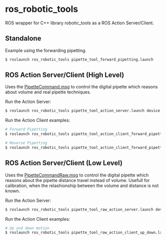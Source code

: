 # ros_robotic_tools

ROS wrapper for C++ library robotic_tools as a ROS Action Server/Client.

## Standalone
Example using the forwarding pipetting.
``` sh
$ roslaunch ros_robotic_tools pipette_tool_forward_pipetting.launch
```

## ROS Action Server/Client (High Level)
Uses the [PipetteCommand.msg](./msg/PipetteCommand.msg) to control the digital pipette which reasons about volume and real pipette techniques.

Run the Action Server:
``` sh
$ roslaunch ros_robotic_tools pipette_tool_action_server.launch device:=/dev/ttyACM0 baudrate:=9600
```

Run the Action Client examples:
``` sh
# Forward Pipetting
$ roslaunch ros_robotic_tools pipette_tool_action_client_forward_pipetting.launch.launch

# Reverse Pipetting
$ roslaunch ros_robotic_tools pipette_tool_action_client_forward_pipetting.launch.launch
```

## ROS Action Server/Client (Low Level)
Uses the [PipetteCommandRaw.msg](./msg/PipetteCommandRaw.msg) to control the digital pipette which reasons about the pipette distance travel instead of volume. Usefull for calibration, when the relashionship between the volume and distance is not known.

Run the Action Server:
``` sh
$ roslaunch ros_robotic_tools pipette_tool_raw_action_server.launch device:=/dev/ttyACM0 baudrate:=9600
```

Run the Action Client examples:
``` sh
# Up and down motion
$ roslaunch ros_robotic_tools pipette_tool_raw_action_client_up_down.launch.launch

```
